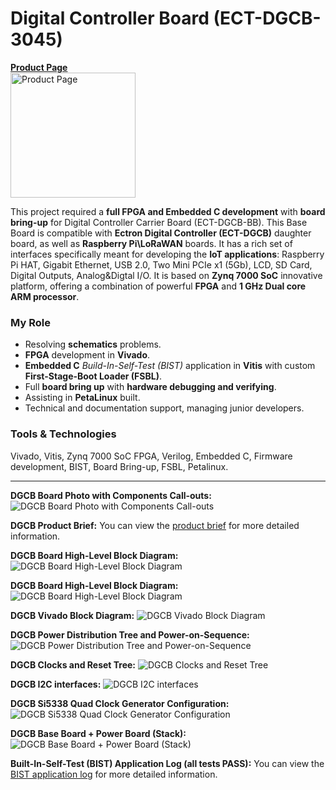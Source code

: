 # Digital Controller Board (ECT-DGCB-3045)

<a href="https://www.amd.com/en/search/adaptive-socs-and-fpgas/partner-solutions.html#/6734" target="_blank">
  <b>Product Page</b><br>
  <img src="https://impartner.blob.core.windows.net/prm/a879fbeeabc548978fc6c9990329905d/_/320x200.png?sv=2018-03-28&sr=b&sig=MYak%2FMxnWHuA1jQCyYsoa%2Fbm7BQ%2FAyxBhGXySZYF61E%3D&se=2025-03-16T16%3A00%3A00Z&sp=r" alt="Product Page" width="200">
</a><br>

This project required a **full FPGA and Embedded C development** with **board bring-up** for Digital Controller Carrier Board (ECT-DGCB-BB). This Base Board is compatible with **Ectron Digital Controller (ECT-DGCB)** daughter board, as well as **Raspberry Pi\LoRaWAN** boards. It has a rich set of interfaces specifically meant for developing the **IoT applications**: Raspberry Pi HAT, Gigabit Ethernet, USB 2.0, Two Mini PCIe x1 (5Gb), LCD, SD Card, Digital Outputs, Analog&Digtal I/O. It is based on **Zynq 7000 SoC** innovative  platform, offering a combination of powerful **FPGA** and **1 GHz Dual core ARM processor**.

### My Role

- Resolving **schematics** problems.
- **FPGA** development in **Vivado**.
- **Embedded C** *Build-In-Self-Test (BIST)* application in **Vitis** with custom **First-Stage-Boot Loader (FSBL)**.
- Full **board bring up** with **hardware debugging and verifying**.
- Assisting in **PetaLinux** built.
- Technical and documentation support, managing junior developers.

### Tools & Technologies
Vivado, Vitis, Zynq 7000 SoC FPGA, Verilog, Embedded C, Firmware development, BIST, Board Bring-up, FSBL, Petalinux.

<hr>

**DGCB Board Photo with Components Call-outs:**
<img alt="DGCB Board Photo with Components Call-outs" src="01DGCB Board Photo with Components Call-outs.jpg">

**DGCB Product Brief:**
You can view the [product brief](11DGCB%20Product%20Brief.pdf) for more detailed information.

**DGCB Board High-Level Block Diagram:**
<img alt="DGCB Board High-Level Block Diagram" src="02DGCB Board High-Level Block Diagram.png">

**DGCB Board High-Level Block Diagram:**
<img alt="DGCB Board High-Level Block Diagram" src="03DGCB Board High-Level Block Diagram.png">

**DGCB Vivado Block Diagram:**
<img alt="DGCB Vivado Block Diagram" src="04DGCB Vivado Block Diagram.png">

**DGCB Power Distribution Tree and Power-on-Sequence:**
<img alt="DGCB Power Distribution Tree and Power-on-Sequence" src="05DGCB Power Distribution Tree and Power-on-Sequence.png">

**DGCB Clocks and Reset Tree:**
<img alt="DGCB Clocks and Reset Tree" src="06DGCB Clocks and Reset Tree.png">

**DGCB I2C interfaces:**
<img alt="DGCB I2C interfaces" src="07DGCB I2C interfaces.png">

**DGCB Si5338 Quad Clock Generator Configuration:**
<img alt="DGCB Si5338 Quad Clock Generator Configuration" src="08DGCB Si5338 Quad Clock Generator Configuration.png">

**DGCB Base Board + Power Board (Stack):**
<img alt="DGCB Base Board + Power Board (Stack)" src="09DGCB Base Board + Power Board (Stack).jpg">

**Built-In-Self-Test (BIST) Application Log (all tests PASS):**
You can view the [BIST application log](10Built-In-Self-Test%20(BIST)%20Application%20Log%20(all%20tests%20PASS).txt) for more detailed information.